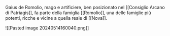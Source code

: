 Gaius de Romolio, mago e artificiere, ben posizionato nel [[Consiglio Arcano di Patriagis]], fa parte della famiglia [[Romolio]], una delle famiglie più potenti, ricche e vicine a quella reale di [[Nova]].

![[Pasted image 20240514160040.png]]